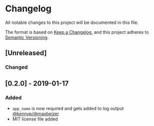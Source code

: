 # Changelog
All notable changes to this project will be documented in this file.

The format is based on [Keep a Changelog](https://keepachangelog.com/en/1.0.0/),
and this project adheres to [Semantic Versioning](https://semver.org/spec/v2.0.0.html).

## [Unreleased]
### Changed

## [0.2.0] - 2019-01-17
### Added
- `app_name` is now required and gets added to log output [@kennyp/@maxbeizer](https://github.com/heroku/plexy/pull/30)
- MIT license file added
